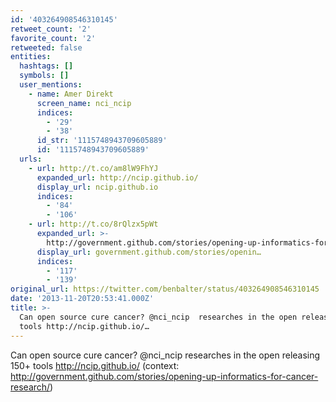 ```yaml
---
id: '403264908546310145'
retweet_count: '2'
favorite_count: '2'
retweeted: false
entities:
  hashtags: []
  symbols: []
  user_mentions:
    - name: Amer Direkt
      screen_name: nci_ncip
      indices:
        - '29'
        - '38'
      id_str: '1115748943709605889'
      id: '1115748943709605889'
  urls:
    - url: http://t.co/am8lW9FhYJ
      expanded_url: http://ncip.github.io/
      display_url: ncip.github.io
      indices:
        - '84'
        - '106'
    - url: http://t.co/8rQlzx5pWt
      expanded_url: >-
        http://government.github.com/stories/opening-up-informatics-for-cancer-research/
      display_url: government.github.com/stories/openin…
      indices:
        - '117'
        - '139'
original_url: https://twitter.com/benbalter/status/403264908546310145
date: '2013-11-20T20:53:41.000Z'
title: >-
  Can open source cure cancer? @nci_ncip  researches in the open releasing 150+
  tools http://ncip.github.io/…
---
```


Can open source cure cancer? @nci_ncip  researches in the open releasing 150+ tools http://ncip.github.io/ (context: http://government.github.com/stories/opening-up-informatics-for-cancer-research/)